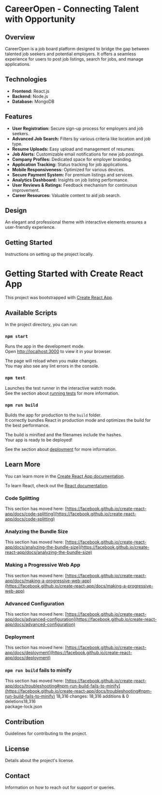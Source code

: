 # CareerOpen - Connecting Talent with Opportunity

## Overview
CareerOpen is a job board platform designed to bridge the gap between talented job seekers and potential employers. It offers a seamless experience for users to post job listings, search for jobs, and manage applications.

## Technologies
- **Frontend:** React.js
- **Backend:** Node.js
- **Database:** MongoDB

## Features
- **User Registration:** Secure sign-up process for employers and job seekers.
- **Advanced Job Search:** Filters by various criteria like location and job type.
- **Resume Uploads:** Easy upload and management of resumes.
- **Job Alerts:** Customizable email notifications for new job postings.
- **Company Profiles:** Dedicated space for employer branding.
- **Application Tracking:** Status tracking for job applications.
- **Mobile Responsiveness:** Optimized for various devices.
- **Secure Payment System:** For premium listings and services.
- **Analytics Dashboard:** Insights on job listing performance.
- **User Reviews & Ratings:** Feedback mechanism for continuous improvement.
- **Career Resources:** Valuable content to aid job search.

## Design
An elegant and professional theme with interactive elements ensures a user-friendly experience.

## Getting Started
Instructions on setting up the project locally.
# Getting Started with Create React App

This project was bootstrapped with [Create React App](https://github.com/facebook/create-react-app).

## Available Scripts

In the project directory, you can run:

### `npm start`

Runs the app in the development mode.\
Open [http://localhost:3000](http://localhost:3000) to view it in your browser.

The page will reload when you make changes.\
You may also see any lint errors in the console.

### `npm test`

Launches the test runner in the interactive watch mode.\
See the section about [running tests](https://facebook.github.io/create-react-app/docs/running-tests) for more information.

### `npm run build`

Builds the app for production to the `build` folder.\
It correctly bundles React in production mode and optimizes the build for the best performance.

The build is minified and the filenames include the hashes.\
Your app is ready to be deployed!

See the section about [deployment](https://facebook.github.io/create-react-app/docs/deployment) for more information.


## Learn More

You can learn more in the [Create React App documentation](https://facebook.github.io/create-react-app/docs/getting-started).

To learn React, check out the [React documentation](https://reactjs.org/).

### Code Splitting

This section has moved here: [https://facebook.github.io/create-react-app/docs/code-splitting](https://facebook.github.io/create-react-app/docs/code-splitting)

### Analyzing the Bundle Size

This section has moved here: [https://facebook.github.io/create-react-app/docs/analyzing-the-bundle-size](https://facebook.github.io/create-react-app/docs/analyzing-the-bundle-size)

### Making a Progressive Web App

This section has moved here: [https://facebook.github.io/create-react-app/docs/making-a-progressive-web-app](https://facebook.github.io/create-react-app/docs/making-a-progressive-web-app)

### Advanced Configuration

This section has moved here: [https://facebook.github.io/create-react-app/docs/advanced-configuration](https://facebook.github.io/create-react-app/docs/advanced-configuration)

### Deployment

This section has moved here: [https://facebook.github.io/create-react-app/docs/deployment](https://facebook.github.io/create-react-app/docs/deployment)

### `npm run build` fails to minify

This section has moved here: [https://facebook.github.io/create-react-app/docs/troubleshooting#npm-run-build-fails-to-minify](https://facebook.github.io/create-react-app/docs/troubleshooting#npm-run-build-fails-to-minify)
 18,316 changes: 18,316 additions & 0 deletions18,316  
package-lock.json


## Contribution
Guidelines for contributing to the project.

## License
Details about the project's license.

## Contact
Information on how to reach out for support or queries.

